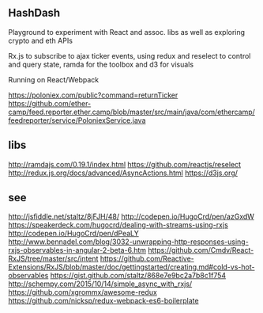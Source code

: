 HashDash
-------------------------

Playground to experiment with React and assoc. libs as well as exploring crypto and eth APIs

Rx.js to subscribe to ajax ticker events, using redux and reselect to control and query state, ramda for the toolbox and d3 for visuals

Running on React/Webpack

https://poloniex.com/public?command=returnTicker
https://github.com/ether-camp/feed.reporter.ether.camp/blob/master/src/main/java/com/ethercamp/feedreporter/service/PoloniexService.java
## libs
http://ramdajs.com/0.19.1/index.html
https://github.com/reactjs/reselect
http://redux.js.org/docs/advanced/AsyncActions.html
https://d3js.org/

## see
http://jsfiddle.net/staltz/8jFJH/48/
http://codepen.io/HugoCrd/pen/azGxdW
https://speakerdeck.com/hugocrd/dealing-with-streams-using-rxjs
http://codepen.io/HugoCrd/pen/dPeaLY
http://www.bennadel.com/blog/3032-unwrapping-http-responses-using-rxjs-observables-in-angular-2-beta-6.htm
https://github.com/Cmdv/React-RxJS/tree/master/src/intent
https://github.com/Reactive-Extensions/RxJS/blob/master/doc/gettingstarted/creating.md#cold-vs-hot-observables
https://gist.github.com/staltz/868e7e9bc2a7b8c1f754
http://schempy.com/2015/10/14/simple_async_with_rxjs/
https://github.com/xgrommx/awesome-redux
https://github.com/nicksp/redux-webpack-es6-boilerplate

